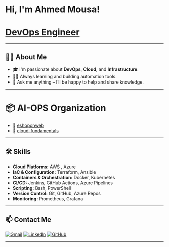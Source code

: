 #  Hi, I'm Ahmed Mousa!
# [DevOps Engineer](#)

---

## 👨‍💻 About Me

- 🎓 I'm passionate about **DevOps**, **Cloud**, and **Infrastructure**.  
- 🏃‍♂️ Always learning and building automation tools.  
- 💬 Ask me anything – I’ll be happy to help and share knowledge.  

---



# 📦 **AI-OPS Organization**  
- 🧾 [eshoponweb](https://github.com/Eng-AhmedMousa/eshoponweb)
- 🧠 [cloud-fundamentals](https://github.com/Eng-AhmedMousa/cloud-fundamentals)

---

## 🛠️ Skills

-  **Cloud Platforms:** AWS , Azure
-  **IaC & Configuration:**  Terraform, Ansible
-  **Containers & Orchestration:**  Docker, Kubernetes
-  **CI/CD:** Jenkins, GitHub Actions, Azure Pipelines
-  **Scripting:** Bash, PowerShell
-  **Version Control:** Git, GitHub, Azure Repos
-  **Monitoring:** Prometheus, Grafana
---

## 📫 Contact Me

[![Gmail](https://img.shields.io/badge/Gmail-white?style=flat&logo=gmail&logoColor=red)](mailto:eng.ahmedhmousa@gmail.com)
[![LinkedIn](https://img.shields.io/badge/LinkedIn-white?style=flat&logo=linkedin&logoColor=blue)](https://www.linkedin.com/in/devopsahmed)
[![GitHub](https://img.shields.io/badge/GitHub-white?style=flat&logo=github&logoColor=black)](https://github.com/Eng-AhmedMousa)


---
